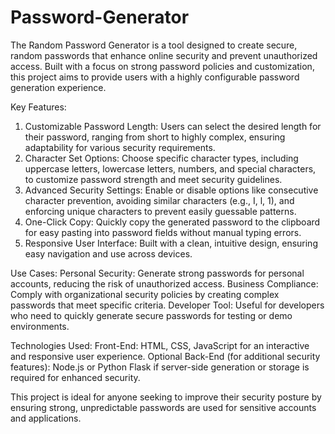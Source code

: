 # Password-Generator
The Random Password Generator is a tool designed to create secure, random passwords that enhance online security and prevent unauthorized access. Built with a focus on strong password policies and customization, this project aims to provide users with a highly configurable password generation experience.

Key Features:

1. Customizable Password Length: Users can select the desired length for their password, ranging from short to highly complex, ensuring adaptability for various security requirements.
2. Character Set Options: Choose specific character types, including uppercase letters, lowercase letters, numbers, and special characters, to customize password strength and meet security guidelines.
3. Advanced Security Settings: Enable or disable options like consecutive character prevention, avoiding similar characters (e.g., I, l, 1), and enforcing unique characters to prevent easily guessable patterns.
4. One-Click Copy: Quickly copy the generated password to the clipboard for easy pasting into password fields without manual typing errors.
5. Responsive User Interface: Built with a clean, intuitive design, ensuring easy navigation and use across devices.



Use Cases:
Personal Security: Generate strong passwords for personal accounts, reducing the risk of unauthorized access.
Business Compliance: Comply with organizational security policies by creating complex passwords that meet specific criteria.
Developer Tool: Useful for developers who need to quickly generate secure passwords for testing or demo environments.


Technologies Used:
Front-End: HTML, CSS, JavaScript for an interactive and responsive user experience.
Optional Back-End (for additional security features): Node.js or Python Flask if server-side generation or storage is required for enhanced security.


This project is ideal for anyone seeking to improve their security posture by ensuring strong, unpredictable passwords are used for sensitive accounts and applications.


